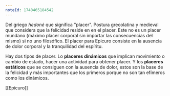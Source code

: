```yaml
---
noteId: 1748465184542
---
```


Del griego *hedoné* que significa "placer". Postura grecolatina y medieval que considera que la felicidad reside en en el placer. Este no es un placer mundano (máximo placer corporal sin importar las consecuencias del mismo) si no uno filosófico.
El placer para Epicuro consiste en la ausencia de dolor corporal y la tranquilidad del espíritu.

Hay dos tipos de placer. Lo **placeres dinámicos** que implican movimiento o cambio de estado, hacer una actividad para obtener placer. Y los **placeres estáticos** que se consiguen con la ausencia de dolor, estos son la base de la felicidad y más importantes que los primeros porque no son tan efímeros como los dinámicos.

[[Epicuro]]
